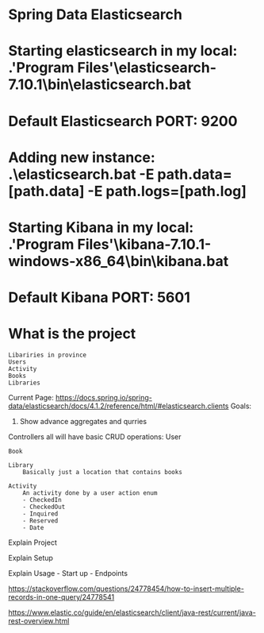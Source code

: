 # Spring Data Elasticsearch

# Starting elasticsearch in my local: .\'Program Files'\elasticsearch-7.10.1\bin\elasticsearch.bat

# Default Elasticsearch PORT: 9200

# Adding new instance: .\elasticsearch.bat -E path.data=[path.data] -E path.logs=[path.log]

# Starting Kibana in my local: .\'Program Files'\kibana-7.10.1-windows-x86_64\bin\kibana.bat

# Default Kibana PORT: 5601
    
# What is the project 
    Libariries in province
    Users
    Activity
    Books
    Libraries

 Current Page: https://docs.spring.io/spring-data/elasticsearch/docs/4.1.2/reference/html/#elasticsearch.clients
Goals:
 1. Show advance aggregates and qurries


Controllers all will have basic CRUD operations:
    User

    Book

    Library
        Basically just a location that contains books

    Activity
        An activity done by a user action enum
        - CheckedIn
        - CheckedOut
        - Inquired
        - Reserved
        - Date  

Explain Project

Explain Setup

Explain Usage
    - Start up
    - Endpoints


https://stackoverflow.com/questions/24778454/how-to-insert-multiple-records-in-one-query/24778541

https://www.elastic.co/guide/en/elasticsearch/client/java-rest/current/java-rest-overview.html